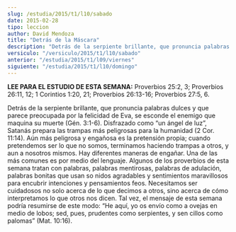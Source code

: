 ```yaml
---
slug: /estudia/2015/t1/l10/sabado
date: 2015-02-28
tipo: leccion
author: David Mendoza
title: "Detrás de la Máscara"
description: "Detrás de la serpiente brillante, que pronuncia palabras dulces y que parece  preocupada por la felicidad de Eva, se esconde el enemigo que maquina su muerte  (Gén. 3:1-6). Disfrazado como “un ángel de luz”, Satanás prepara las trampas  más peligrosas para la humanidad..."
versiculo: "/versiculo/2015/t1/l10/sabado"
anterior: "/estudia/2015/t1/l09/viernes"
siguiente: "/estudia/2015/t1/l10/domingo"
---
```


**LEE PARA EL ESTUDIO DE ESTA SEMANA:** Proverbios 25:2, 3; Proverbios 26:11, 12; 1 Corintios 1:20, 21; Proverbios 26:13-16; Proverbios 27:5, 6.

Detrás de la serpiente brillante, que pronuncia palabras dulces y que parece preocupada por la felicidad de Eva, se esconde el enemigo que maquina su muerte (Gén. 3:1-6). Disfrazado como “un ángel de luz”, Satanás prepara las trampas más peligrosas para la humanidad (2 Cor. 11:14). Aún más peligrosa y engañosa es la pretensión propia; cuando pretendemos ser lo que no somos, terminamos haciendo trampas a otros, y aun a nosotros mismos. Hay diferentes maneras de engañar. Una de las más comunes es por medio del lenguaje. Algunos de los proverbios de esta semana tratan con palabras, palabras mentirosas, palabras de adulación, palabras bonitas que usan so nidos agradables y sentimientos maravillosos para encubrir intenciones y pensamientos feos. Necesitamos ser cuidadosos no solo acerca de lo que decimos a otros, sino acerca de cómo interpretamos lo que otros nos dicen. Tal vez, el mensaje de esta semana podría resumirse de este modo: “He aquí, yo os envío como a ovejas en medio de lobos; sed, pues, prudentes como serpientes, y sen cillos como palomas” (Mat. 10:16).
